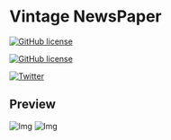 # Vintage NewsPaper

[![GitHub license](https://img.shields.io/github/license/fegaDev/newsApp?label=license)](https://github.com/fegaDev/newsApp)

[![GitHub license](https://img.shields.io/badge/Free-License-blueviolet)](https://github.com/fegaDev/newsApp)

[![Twitter](https://img.shields.io/twitter/url?style=social&url=https%3A%2F%2Ftwitter.com%2FDevBetterWorld)](https://twitter.com/intent/tweet?text=Wow:&url=https%3A%2F%2Fgithub.com%2FfegaDev%2FnewsApp)

## Preview

![Img](preview/dep.png)
![Img](preview/mob.png)
